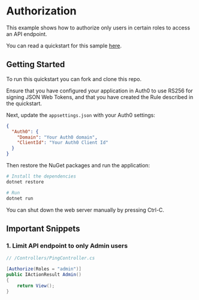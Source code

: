 # Authorization

This example shows how to authorize only users in certain roles to access an API endpoint.

You can read a quickstart for this sample [here](https://auth0.com/docs/quickstart/backend/aspnet-core-webapi/03-authorization). 

## Getting Started

To run this quickstart you can fork and clone this repo.

Ensure that you have configured your application in Auth0 to use RS256 for signing JSON Web Tokens, and that you have created the Rule described in the quickstart.

Next, update the `appsettings.json` with your Auth0 settings:

```json
{
  "Auth0": {
    "Domain": "Your Auth0 domain",
    "ClientId": "Your Auth0 Client Id"
  } 
}
```

Then restore the NuGet packages and run the application:

```bash
# Install the dependencies
dotnet restore

# Run
dotnet run
```

You can shut down the web server manually by pressing Ctrl-C.

## Important Snippets

### 1. Limit API endpoint to only Admin users

```csharp
// /Controllers/PingController.cs

[Authorize(Roles = "admin")]
public IActionResult Admin()
{
    return View();
}
```